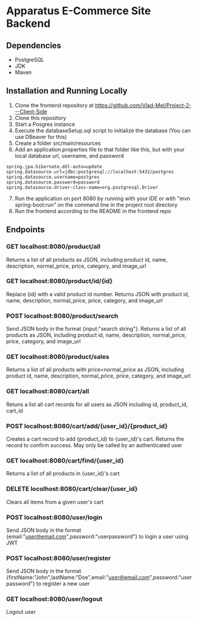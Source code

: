 # Apparatus E-Commerce Site Backend

## Dependencies

- PostgreSQL
- JDK
- Maven

## Installation and Running Locally

1. Clone the frontend repository at https://github.com/Vlad-Mel/Project-2---Client-Side
2. Clone this repository
3. Start a Posgres instance
4. Execute the databaseSetup.sql script to initialize the database (You can use DBeaver for this)
5. Create a folder src/main/resources 
6. Add an application.properties file to that folder like this, but with your local database url, username, and password
```
spring.jpa.hibernate.ddl-auto=update
spring.datasource.url=jdbc:postgresql://localhost:5432/postgres
spring.datasource.username=postgres
spring.datasource.password=password
spring.datasource.driver-class-name=org.postgresql.Driver
```
7. Run the application on port 8080 by running with your IDE or with "mvn spring-boot:run" on the command line in the project root directory
8. Run the frontend according to the README in the frontend repo

## Endpoints
### GET localhost:8080/product/all
Returns a list of all products as JSON, including product id, name, description, normal_price, price, category, and image_url
### GET localhost:8080/product/id/{id}
Replace {id} with a valid product id number. Returns JSON with product id, name, description, normal_price, price, category, and image_url
### POST localhost:8080/product/search
Send JSON body in the format {input:"search string"}. Returns a list of all products as JSON, including product id, name, description, normal_price, price, category, and image_url
### GET localhost:8080/product/sales
Returns a list of all products with price<normal_price as JSON, including product id, name, description, normal_price, price, category, and image_url
### GET localhost:8080/cart/all
Retuns a list all cart records for all users as JSON including id, product_id, cart_id
### POST localhost:8080/cart/add/{user_id}/{product_id}
Creates a cart record to add {product_id} to {user_id}'s cart. Returns the record to confirm success. May only be called by an authenticated user
### GET localhost:8080/cart/find/{user_id}
Returns a list of all products in {user_id}'s cart
### DELETE locolhost:8080/cart/clear/{user_id}
Clears all items from a given user's cart
### POST localhost:8080/user/login
Send JSON body in the format {email:"user@email.com",password:"userpassword"} to login a user using JWT
### POST localhost:8080/user/register
Send JSON body in the format {firstName:"John",lastName:"Doe",email:"user@email.com",password:"userpassword"} to register a new user
### GET localhost:8080/user/logout
Logout user
